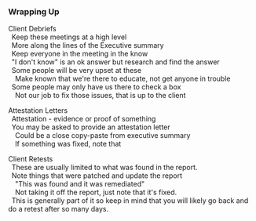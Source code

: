 ### Wrapping Up

Client Debriefs  
&ensp;Keep these meetings at a high level  
&ensp;More along the lines of the Executive summary  
&ensp;Keep everyone in the meeting in the know  
&ensp;"I don't know" is an ok answer but research and find the answer  
&ensp;Some people will be very upset at these  
&ensp;&ensp;Make known that we're there to educate, not get anyone in trouble  
&ensp;Some people may only have us there to check a box  
&ensp;&ensp;Not our job to fix those issues, that is up to the client  

Attestation Letters  
&ensp;Attestation - evidence or proof of something  
&ensp;You may be asked to provide an attestation letter  
&ensp;&ensp;Could be a close copy-paste from executive summary  
&ensp;&ensp;If something was fixed, note that  

Client Retests  
&ensp;These are usually limited to what was found in the report.  
&ensp;Note things that were patched and update the report  
&ensp;&ensp;"This was found and it was remediated"  
&ensp;&ensp;Not taking it off the report, just note that it's fixed.  
&ensp;This is generally part of it so keep in mind that you will likely go back and do a retest after so many days.  
